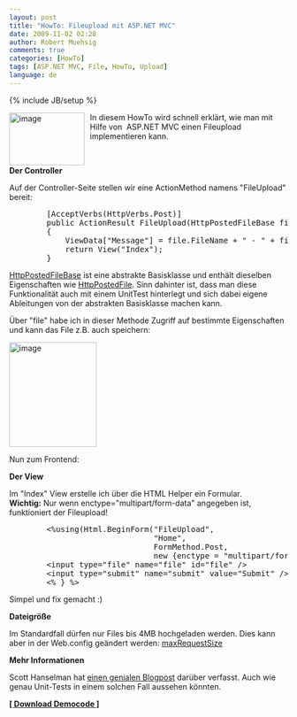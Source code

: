 ```yaml
---
layout: post
title: "HowTo: Fileupload mit ASP.NET MVC"
date: 2009-11-02 02:28
author: Robert Muehsig
comments: true
categories: [HowTo]
tags: [ASP.NET MVC, File, HowTo, Upload]
language: de
---
```

{% include JB/setup %}
<p><a href="{{BASE_PATH}}/assets/wp-images-de/image862.png"><img style="border-right: 0px; border-top: 0px; margin: 0px 10px 0px 0px; border-left: 0px; border-bottom: 0px" height="95" alt="image" src="{{BASE_PATH}}/assets/wp-images-de/image_thumb47.png" width="136" align="left" border="0"></a> In diesem HowTo wird schnell erklärt, wie man mit Hilfe von&nbsp; ASP.NET MVC einen Fileupload implementieren kann. </p> <p>&nbsp;</p><p><strong>Der Controller</strong></p> <p>Auf der Controller-Seite stellen wir eine ActionMethod namens "FileUpload" bereit:</p> <p> <div class="wlWriterSmartContent" id="scid:812469c5-0cb0-4c63-8c15-c81123a09de7:10a5f804-e096-4029-bf81-3ddd9d6c33c4" style="padding-right: 0px; display: inline; padding-left: 0px; float: none; padding-bottom: 0px; margin: 0px; padding-top: 0px"><pre name="code" class="c#">        [AcceptVerbs(HttpVerbs.Post)]
        public ActionResult FileUpload(HttpPostedFileBase file)
        {
            ViewData["Message"] = file.FileName + " - " + file.ContentLength.ToString();
            return View("Index");
        }</pre></div></p>
<p><a href="http://msdn.microsoft.com/en-us/library/system.web.httppostedfilebase.aspx">HttpPostedFileBase</a> ist eine abstrakte Basisklasse und enthält dieselben Eigenschaften wie <a href="http://msdn.microsoft.com/en-us/library/system.web.httppostedfile.aspx">HttpPostedFile</a>. Sinn dahinter ist, dass man diese Funktionalität auch mit einem UnitTest hinterlegt und sich dabei eigene Ableitungen von der abstrakten Basisklasse machen kann. </p>
<p>Über "file" habe ich in dieser Methode Zugriff auf bestimmte Eigenschaften und kann das File z.B. auch speichern:</p>
<p><a href="{{BASE_PATH}}/assets/wp-images-de/image863.png"><img style="border-right: 0px; border-top: 0px; border-left: 0px; border-bottom: 0px" height="189" alt="image" src="{{BASE_PATH}}/assets/wp-images-de/image_thumb48.png" width="158" border="0"></a> </p>
<p>Nun zum Frontend:</p>
<p><strong>Der View</strong></p>
<p>Im "Index" View erstelle ich über die HTML Helper ein Formular. <br><strong>Wichtig:</strong> Nur wenn enctype="multipart/form-data" angegeben ist, funktioniert der Fileupload!</p>
<div class="wlWriterSmartContent" id="scid:812469c5-0cb0-4c63-8c15-c81123a09de7:07c678d2-78c8-46a6-adc2-e83086121726" style="padding-right: 0px; display: inline; padding-left: 0px; float: none; padding-bottom: 0px; margin: 0px; padding-top: 0px"><pre name="code" class="c#">        &lt;%using(Html.BeginForm("FileUpload", 
                               "Home", 
                               FormMethod.Post,
                               new {enctype = "multipart/form-data"})) { %&gt;
        &lt;input type="file" name="file" id="file" /&gt;
        &lt;input type="submit" name="submit" value="Submit" /&gt;
        &lt;% } %&gt;</pre></div>
<p>Simpel und fix gemacht :)</p>
<p><strong>Dateigröße</strong></p>
<p>Im Standardfall dürfen nur Files bis 4MB hochgeladen werden. Dies kann aber in der Web.config geändert werden: <a href="http://msdn.microsoft.com/en-us/library/system.web.configuration.httpruntimesection.maxrequestlength.aspx">maxRequestSize</a></p>
<p><strong>Mehr Informationen</strong></p>
<p>Scott Hanselman hat <a href="http://www.hanselman.com/blog/ABackToBasicsCaseStudyImplementingHTTPFileUploadWithASPNETMVCIncludingTestsAndMocks.aspx">einen genialen Blogpost</a> darüber verfasst. Auch wie genau Unit-Tests in einem solchen Fall aussehen könnten. </p>
<p><a href="{{BASE_PATH}}/assets/files/democode/mvcfileupload/mvcfileupload.zip"><strong>[ Download Democode ]</strong></a></p>
